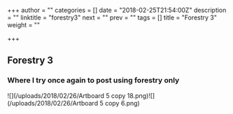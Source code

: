 +++
author = ""
categories = []
date = "2018-02-25T21:54:00Z"
description = ""
linktitle = "forestry3"
next = ""
prev = ""
tags = []
title = "Forestry 3"
weight = ""

+++
## Forestry 3

### Where I try once again to post using forestry only

![](/uploads/2018/02/26/Artboard 5 copy 18.png)![](/uploads/2018/02/26/Artboard 5 copy 6.png)
